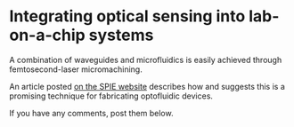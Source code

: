 # Integrating optical sensing into lab-on-a-chip systems

A combination of waveguides and microfluidics is easily achieved through femtosecond-laser micromachining.
<!--break-->
An article posted [on the SPIE website](http://spie.org/x35060.xml?ArticleID=x35060) describes how and suggests this is a promising technique for fabricating optofluidic devices.

If you have any comments, post them below.